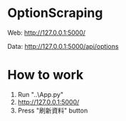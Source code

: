 # OptionScraping
 
Web: http://127.0.0.1:5000/

Data: http://127.0.0.1:5000/api/options

# How to work
1. Run "..\App.py"
2. http://127.0.0.1:5000/
3. Press "刷新資料" button